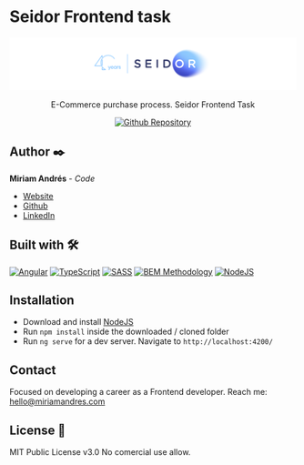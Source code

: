 # Seidor Frontend task

<div align="center">
  <img src="src/assets/design/seidor-banner.png" alt="Banner Seidor" title="Banner Seidor">
</div>

<div align="center">
  
  E-Commerce purchase process. Seidor Frontend Task

  [![Github Repository](https://img.shields.io/static/v1?label=&message=Github%20Repository&color=5087ff&style=for-the-badge&logo=github&logoColor=white)](https://github.com/miriandres/Seidor-Frontend/)
  
</div>

## Author ✒️
**Miriam Andrés** - *Code*
* [Website](https://miriamandres.com)
* [Github](https://github.com/miriandres)
* [LinkedIn](www.linkedin.com/in/miriandres)

## Built with 🛠️
[![Angular](https://img.shields.io/static/v1?label=&message=Angular&color=DD0031&logo=angular&logoColor=white&style=for-the-badge)](https://angular.io/)
[![TypeScript](https://img.shields.io/static/v1?label=&message=TypeScript&color=3178C6&logo=typescript&logoColor=white&style=for-the-badge)](https://www.typescriptlang.org/)
[![SASS](https://img.shields.io/static/v1?label=&message=SASS&color=CC6699&logo=sass&logoColor=white&style=for-the-badge)](https://www.typescriptlang.org/)
[![BEM Methodology](https://img.shields.io/static/v1?label=&message=BEM%20Methodology&color=17A1E6&logo=bem&logoColor=white&style=for-the-badge)](http://getbem.com/)
[![NodeJS](https://img.shields.io/static/v1?label=&message=NodeJS&color=339933&logo=nodedotjs&logoColor=white&style=for-the-badge)](https://nodejs.org/en/)


## Installation
* Download and install [NodeJS](https://nodejs.org/en/download/)
* Run `npm install` inside the downloaded / cloned folder
* Run `ng serve` for a dev server. Navigate to `http://localhost:4200/`

## Contact
Focused on developing a career as a Frontend developer. Reach me: hello@miriamandres.com

## License 📄
MIT Public License v3.0
No comercial use allow.